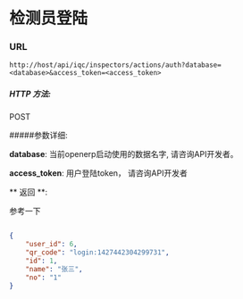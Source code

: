 # 检测员登陆

### URL

`http://host/api/iqc/inspectors/actions/auth?database=<database>&access_token=<access_token>`

##### HTTP 方法:
POST

#####参数详细:

**database**: 当前openerp启动使用的数据名字, 请咨询API开发者。

**access_token**:  用户登陆token， 请咨询API开发者

** 返回 **:

参考一下

``` json

{
    "user_id": 6,
    "qr_code": "login:1427442304299731",
    "id": 1,
    "name": "张三",
    "no": "1"
}

```
